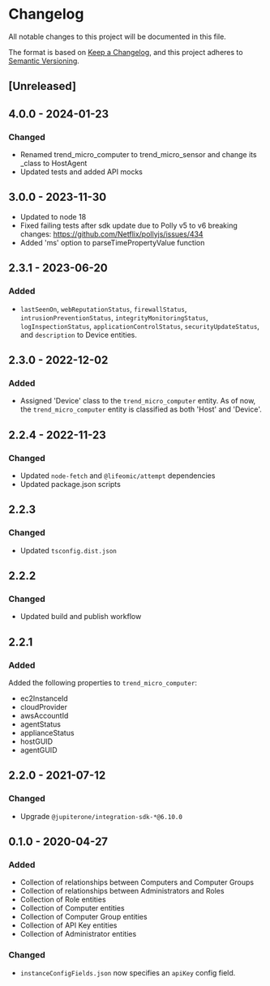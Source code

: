 # Changelog

All notable changes to this project will be documented in this file.

The format is based on [Keep a Changelog](https://keepachangelog.com/en/1.0.0/),
and this project adheres to
[Semantic Versioning](https://semver.org/spec/v2.0.0.html).

## [Unreleased]

## 4.0.0 - 2024-01-23

### Changed

- Renamed trend_micro_computer to trend_micro_sensor and change its \_class to
  HostAgent
- Updated tests and added API mocks

## 3.0.0 - 2023-11-30

- Updated to node 18
- Fixed failing tests after sdk update due to Polly v5 to v6 breaking changes:
  https://github.com/Netflix/pollyjs/issues/434
- Added 'ms' option to parseTimePropertyValue function

## 2.3.1 - 2023-06-20

### Added

- `lastSeenOn`, `webReputationStatus`, `firewallStatus`,
  `intrusionPreventionStatus`, `integrityMonitoringStatus`,
  `logInspectionStatus`, `applicationControlStatus`, `securityUpdateStatus`, and
  `description` to Device entities.

## 2.3.0 - 2022-12-02

### Added

- Assigned 'Device' class to the `trend_micro_computer` entity. As of now, the
  `trend_micro_computer` entity is classified as both 'Host' and 'Device'.

## 2.2.4 - 2022-11-23

### Changed

- Updated `node-fetch` and `@lifeomic/attempt` dependencies
- Updated package.json scripts

## 2.2.3

### Changed

- Updated `tsconfig.dist.json`

## 2.2.2

### Changed

- Updated build and publish workflow

## 2.2.1

### Added

Added the following properties to `trend_micro_computer`:

- ec2InstanceId
- cloudProvider
- awsAccountId
- agentStatus
- applianceStatus
- hostGUID
- agentGUID

## 2.2.0 - 2021-07-12

### Changed

- Upgrade `@jupiterone/integration-sdk-*@6.10.0`

## 0.1.0 - 2020-04-27

### Added

- Collection of relationships between Computers and Computer Groups
- Collection of relationships between Administrators and Roles
- Collection of Role entities
- Collection of Computer entities
- Collection of Computer Group entities
- Collection of API Key entities
- Collection of Administrator entities

### Changed

- `instanceConfigFields.json` now specifies an `apiKey` config field.
